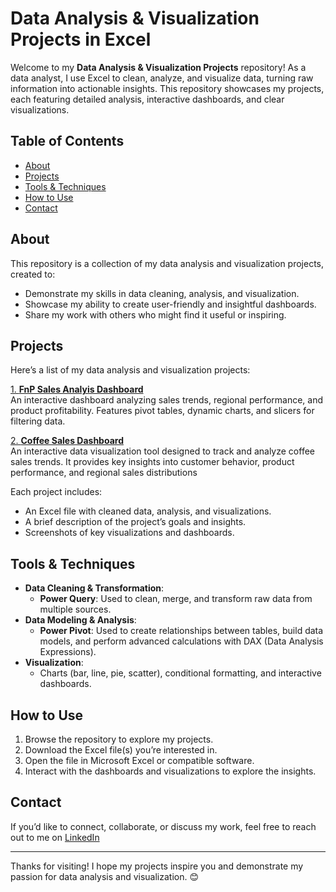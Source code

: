 # Data Analysis & Visualization Projects in Excel

Welcome to my **Data Analysis & Visualization Projects** repository! As a data analyst, I use Excel to clean, analyze, and visualize data, turning raw information into actionable insights. This repository showcases my projects, each featuring detailed analysis, interactive dashboards, and clear visualizations.

## Table of Contents
- [About](#about)
- [Projects](#projects)
- [Tools & Techniques](#tools--techniques)
- [How to Use](#how-to-use)
- [Contact](#contact)

## About
This repository is a collection of my data analysis and visualization projects, created to:
- Demonstrate my skills in data cleaning, analysis, and visualization.
- Showcase my ability to create user-friendly and insightful dashboards.
- Share my work with others who might find it useful or inspiring.

## Projects
Here’s a list of my data analysis and visualization projects:

[1. **FnP Sales Analyis Dashboard**](/Excel-Projects/Fnp_Sales_Analysis)  
   An interactive dashboard analyzing sales trends, regional performance, and product profitability. Features pivot tables, dynamic charts, and slicers for filtering data.

[2. **Coffee Sales Dashboard**](/Excel-Projects/Coffee_Sales_Dashboard)  
   An interactive data visualization tool designed to track and analyze coffee sales trends. It provides key insights into customer behavior, product performance, and regional sales distributions

Each project includes:
- An Excel file with cleaned data, analysis, and visualizations.
- A brief description of the project’s goals and insights.
- Screenshots of key visualizations and dashboards.

## Tools & Techniques
- **Data Cleaning & Transformation**:  
  - **Power Query**: Used to clean, merge, and transform raw data from multiple sources.
- **Data Modeling & Analysis**:  
  - **Power Pivot**: Used to create relationships between tables, build data models, and perform advanced calculations with DAX (Data Analysis Expressions).
- **Visualization**:  
  - Charts (bar, line, pie, scatter), conditional formatting, and interactive dashboards.
## How to Use
1. Browse the repository to explore my projects.
2. Download the Excel file(s) you’re interested in.
3. Open the file in Microsoft Excel or compatible software.
4. Interact with the dashboards and visualizations to explore the insights.

## Contact
If you’d like to connect, collaborate, or discuss my work, feel free to reach out to me on [LinkedIn](http://www.linkedin.com/in/sirgicheha)

---

Thanks for visiting! I hope my projects inspire you and demonstrate my passion for data analysis and visualization. 😊

